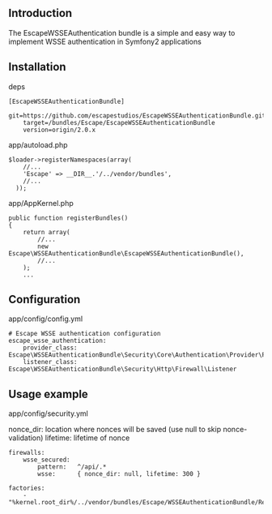 ## Introduction

The EscapeWSSEAuthentication bundle is a simple and easy way to implement WSSE authentication in Symfony2 applications

## Installation

deps

```
[EscapeWSSEAuthenticationBundle]
    git=https://github.com/escapestudios/EscapeWSSEAuthenticationBundle.git
    target=/bundles/Escape/EscapeWSSEAuthenticationBundle
    version=origin/2.0.x
```

app/autoload.php

```
$loader->registerNamespaces(array(
    //...
    'Escape' => __DIR__.'/../vendor/bundles',
    //...
  ));
```

app/AppKernel.php

```
public function registerBundles()
{
    return array(
        //...
        new Escape\WSSEAuthenticationBundle\EscapeWSSEAuthenticationBundle(),
        //...
    );
    ...
```

## Configuration

app/config/config.yml

```
# Escape WSSE authentication configuration
escape_wsse_authentication:
    provider_class: Escape\WSSEAuthenticationBundle\Security\Core\Authentication\Provider\Provider
    listener_class: Escape\WSSEAuthenticationBundle\Security\Http\Firewall\Listener
```

## Usage example

app/config/security.yml

nonce_dir: location where nonces will be saved (use null to skip nonce-validation)
lifetime: lifetime of nonce

```
firewalls:
    wsse_secured:
        pattern:   ^/api/.*
        wsse:      { nonce_dir: null, lifetime: 300 } 

factories:
    - "%kernel.root_dir%/../vendor/bundles/Escape/WSSEAuthenticationBundle/Resources/config/security_factories.yml"
```
